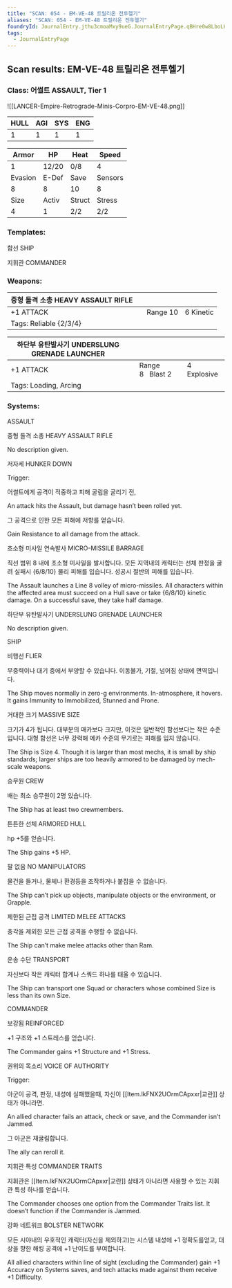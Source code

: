 ```yaml
---
title: "SCAN: 054 - EM-VE-48 트릴리온 전투헬기"
aliases: "SCAN: 054 - EM-VE-48 트릴리온 전투헬기"
foundryId: JournalEntry.jthu3cmoaMxy9ueG.JournalEntryPage.qBHre0w8LboLHnwZ
tags:
  - JournalEntryPage
---
```

## Scan results: EM-VE-48 트릴리온 전투헬기

### Class: 어썰트 ASSAULT, Tier 1

![[LANCER-Empire-Retrograde-Minis-Corpro-EM-VE-48.png]]

| HULL | AGI | SYS | ENG |
| --- | --- | --- | --- |
| 1 | 1 | 1 | 1 |

| Armor | HP | Heat | Speed |
| --- | --- | --- | --- |
| 1 | 12/20 | 0/8 | 4 |
| Evasion | E-Def | Save | Sensors |
| 8 | 8 | 10 | 8 |
| Size | Activ | Struct | Stress |
| 4 | 1 | 2/2 | 2/2 |

### Templates:

함선 SHIP

지휘관 COMMANDER

### Weapons:

| 중형 돌격 소총 HEAVY ASSAULT RIFLE |  |  |  |
| --- | --- | --- | --- |
| +1 ATTACK |  | Range 10 | 6 Kinetic |  |
| Tags: Reliable {2/3/4} |  |  |  |  |  |

| 하단부 유탄발사기 UNDERSLUNG GRENADE LAUNCHER |  |  |  |
| --- | --- | --- | --- |
| +1 ATTACK |  | Range 8   Blast 2 | 4 Explosive | UNLOADED |
| Tags: Loading, Arcing |  |  |  |  |  |

### Systems:

ASSAULT

중형 돌격 소총 HEAVY ASSAULT RIFLE

No description given.

저자세 HUNKER DOWN

Trigger:

어썰트에게 공격이 적중하고 피해 굴림을 굴리기 전,

An attack hits the Assault, but damage hasn’t been rolled yet.

  

그 공격으로 인한 모든 피해에 저항를 얻습니다.

Gain Resistance to all damage from the attack.

초소형 미사일 연속발사 MICRO-MISSILE BARRAGE

직선 범위 8 내에 초소형 미사일을 발사합니다. 모든 지역내의 캐릭터는 선체 판정을 굴려 실패시 {6/8/10} 물리 피해를 입습니다. 성공시 절반의 피해를 입습니다.

The Assault launches a Line 8 volley of micro-missiles. All characters within the affected area must succeed on a Hull save or take {6/8/10} kinetic damage. On a successful save, they take half damage.

하단부 유탄발사기 UNDERSLUNG GRENADE LAUNCHER

No description given.

SHIP

비행선 FLIER

무중력이나 대기 중에서 부양할 수 있습니다. 이동불가, 기절, 넘어짐 상태에 면역입니다.

The Ship moves normally in zero-g environments. In-atmosphere, it hovers. It gains Immunity to Immobilized, Stunned and Prone.

거대한 크기 MASSIVE SIZE

크기가 4가 됩니다. 대부분의 매카보다 크지만, 이것은 일반적인 함선보다는 작은 수준입니다. 대형 함선은 너무 강력해 메카 수준의 무기로는 피해를 입지 않습니다.

The Ship is Size 4. Though it is larger than most mechs, it is small by ship standards; larger ships are too heavily armored to be damaged by mech-scale weapons.

승무원 CREW

배는 최소 승무원이 2명 있습니다.

The Ship has at least two crewmembers.

튼튼한 선체 ARMORED HULL

hp +5를 얻습니다.

The Ship gains +5 HP.

팔 없음 NO MANIPULATORS

물건을 들거나, 물체나 환경등을 조작하거나 붙잡을 수 없습니다.

The Ship can’t pick up objects, manipulate objects or the environment, or Grapple.

제한된 근접 공격 LIMITED MELEE ATTACKS

충각을 제외한 모든 근접 공격을 수행할 수 없습니다.

The Ship can’t make melee attacks other than Ram.

운송 수단 TRANSPORT

자신보다 작은 캐릭터 합계나 스쿼드 하나를 태울 수 있습니다.

The Ship can transport one Squad or characters whose combined Size is less than its own Size.

COMMANDER

보강됨 REINFORCED

+1 구조와 +1 스트레스를 얻습니다.

The Commander gains +1 Structure and +1 Stress.

권위의 목소리 VOICE OF AUTHORITY

Trigger:

아군이 공격, 판정, 내성에 실패했을때, 자신이 [[Item.lkFNX2UOrmCApxxr|교란]] 상태가 아니라면.

An allied character fails an attack, check or save, and the Commander isn’t Jammed.

  

그 아군은 재굴림합니다.

The ally can reroll it.

지휘관 특성 COMMANDER TRAITS

지휘관은 [[Item.lkFNX2UOrmCApxxr|교란]] 상태가 아니라면 사용할 수 있는 지휘관 특성 하나를 얻습니다.

The Commander chooses one option from the Commander Traits list. It doesn’t function if the Commander is Jammed.

강화 네트워크 BOLSTER NETWORK

모든 시야내의 우호적인 캐릭터(자신을 제외하고)는 시스템 내성에 +1 정확도를얻고, 대상을 향한 해킹 공격에 +1 난이도를 부여합니다.

All allied characters within line of sight (excluding the Commander) gain +1 Accuracy on Systems saves, and tech attacks made against them receive +1 Difficulty.